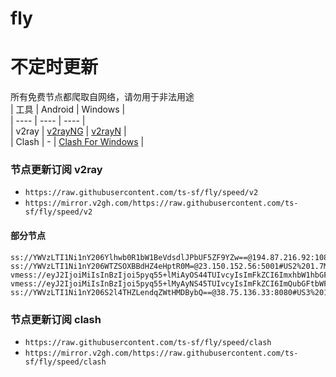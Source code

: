# fly
# 不定时更新
所有免费节点都爬取自网络，请勿用于非法用途  
|  工具  | Android  | Windows  |  
|  ----  | ----   | ----  |  
| v2ray  | [v2rayNG](https://github.com/2dust/v2rayNG/releases) | [v2rayN](https://github.com/2dust/v2rayN/releases) |  
| Clash  | - | [Clash For Windows](https://github.com/2dust/clashN/releases) | 
  
### 节点更新订阅  v2ray
- `https://raw.githubusercontent.com/ts-sf/fly/speed/v2`  
- `https://mirror.v2gh.com/https://raw.githubusercontent.com/ts-sf/fly/speed/v2`  

#### 部分节点  
``` 
ss://YWVzLTI1Ni1nY206Ylhwb0R1bW1BeVdsdlJPbUF5ZF9YZw==@194.87.216.92:1080#%E6%9C%AA%E7%9F%A5%20518.5KB%2Fs
ss://YWVzLTI1Ni1nY206WTZSOXBBdHZ4eHptR0M=@23.150.152.56:5001#US2%201.7MB%2Fs
vmess://eyJ2IjoiMiIsInBzIjoi5pyq55+lMiAyOS44TUIvcyIsImFkZCI6ImxhbW1hbGFuZC5vcmciLCJwb3J0IjoiNDQzIiwiaWQiOiIwM2ZjYzYxOC1iOTNkLTY3OTYtNmFlZC04YTM4Yzk3NWQ1ODEiLCJhaWQiOiIxIiwic2N5IjoiYXV0byIsIm5ldCI6IndzIiwidHlwZSI6IiIsImhvc3QiOiJsYW1tYWxhbmQub3JnIiwicGF0aCI6Imxpbmt2d3MiLCJ0bHMiOiJ0bHMiLCJzbmkiOiJsYW1tYWxhbmQub3JnIiwidGVzdF9uYW1lIjoiMiJ9
vmess://eyJ2IjoiMiIsInBzIjoi5pyq55+lMyAyNS45TUIvcyIsImFkZCI6ImQubGFtbWFsYW5kLm9yZyIsInBvcnQiOiI0NDMiLCJpZCI6IjAzZmNjNjE4LWI5M2QtNjc5Ni02YWVkLThhMzhjOTc1ZDU4MSIsImFpZCI6IjEiLCJzY3kiOiJhdXRvIiwibmV0Ijoid3MiLCJ0eXBlIjoiIiwiaG9zdCI6ImQubGFtbWFsYW5kLm9yZyIsInBhdGgiOiJsaW5rdndzIiwidGxzIjoidGxzIiwic25pIjoiZC5sYW1tYWxhbmQub3JnIiwidGVzdF9uYW1lIjoiMyJ9
ss://YWVzLTI1Ni1nY206S2l4THZLendqZWtHMDBybQ==@38.75.136.33:8080#US3%201.6MB%2Fs
```
### 节点更新订阅  clash
- `https://raw.githubusercontent.com/ts-sf/fly/speed/clash`  
- `https://mirror.v2gh.com/https://raw.githubusercontent.com/ts-sf/fly/speed/clash`  


